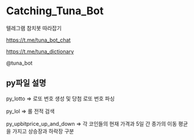 # Catching_Tuna_Bot

텔레그램 참치봇 따라잡기

https://t.me/tuna_bot_chat

https://t.me/tuna_dictionary

@tuna_bot


## py파일 설명
py_lotto => 로또 번호 생성 및 당첨 로또 번호 파싱

py_lol => 롤 전적 검색

py_upbitprice_up_and_down => 각 코인들의 현재 가격과 5일 간 종가의 이동 평균을 가지고 상승장과 하락장 구분
